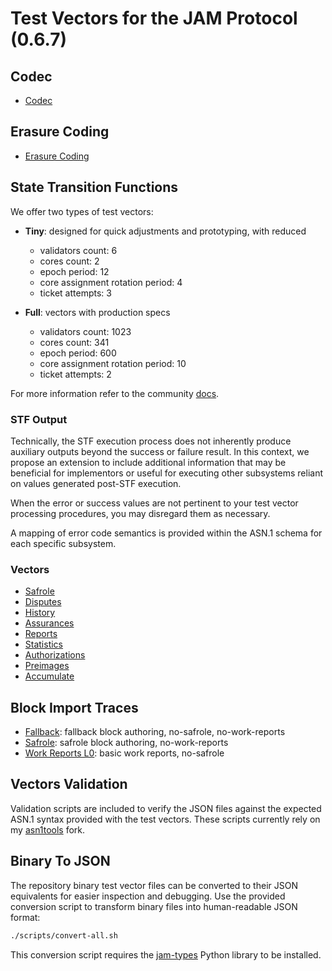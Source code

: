 # Test Vectors for the JAM Protocol (0.6.7)

## Codec

- [Codec](./codec/README.md)

## Erasure Coding

- [Erasure Coding](./erasure/README.md)

## State Transition Functions

We offer two types of test vectors:

- **Tiny**: designed for quick adjustments and prototyping, with reduced
  - validators count: 6
  - cores count: 2
  - epoch period: 12
  - core assignment rotation period: 4
  - ticket attempts: 3

- **Full**: vectors with production specs
  - validators count: 1023
  - cores count: 341
  - epoch period: 600
  - core assignment rotation period: 10
  - ticket attempts: 2

For more information refer to the community [docs](https://docs.jamcha.in/basics/chain-spec).

### STF Output

Technically, the STF execution process does not inherently produce auxiliary
outputs beyond the success or failure result. In this context, we propose
an extension to include additional information that may be beneficial for
implementors or useful for executing other subsystems reliant on values
generated post-STF execution.

When the error or success values are not pertinent to your test vector
processing procedures, you may disregard them as necessary.

A mapping of error code semantics is provided within the ASN.1 schema for each
specific subsystem.

### Vectors

- [Safrole](./stf/safrole/README.md)
- [Disputes](./stf/disputes/README.md)
- [History](./stf/history/README.md)
- [Assurances](./stf/assurances/README.md)
- [Reports](./stf/reports/README.md)
- [Statistics](./stf/statistics/README.md)
- [Authorizations](./stf/authorizations/README.md)
- [Preimages](./stf/preimages/README.md)
- [Accumulate](./stf/accumulate/README.md)

## Block Import Traces

- [Fallback](./traces/fallback): fallback block authoring, no-safrole, no-work-reports
- [Safrole](./traces/safrole): safrole block authoring, no-work-reports
- [Work Reports L0](./traces/reports-l0): basic work reports, no-safrole

## Vectors Validation

Validation scripts are included to verify the JSON files against the expected
ASN.1 syntax provided with the test vectors. These scripts currently rely on my
[asn1tools](https://github.com/davxy/asn1tools) fork.

## Binary To JSON

The repository binary test vector files can be converted to their JSON
equivalents for easier inspection and debugging. Use the provided conversion
script to transform binary files into human-readable JSON format:

```bash
./scripts/convert-all.sh
```

This conversion script requires the [jam-types](https://github.com/davxy/jam-types)
Python library to be installed.
